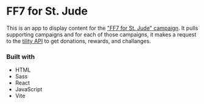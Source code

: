 # FF7 for St. Jude

This is an app to display content for the ["FF7 for St. Jude" campaign](https://ff7forstjude.org). It pulls supporting campaigns and for each of those campaigns, it makes a request to the [tility API](https://tiltify.github.io/api) to get donations, rewards, and challanges.

### Built with

-   HTML
-   Sass
-   React
-   JavaScript
-   Vite
